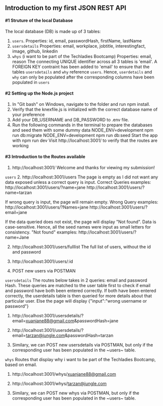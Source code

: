 ## Introduction to my first JSON REST API

#### #1 Struture of the local Database

The local database (DB) is made up of 3 tables:
1. `users`. Properties: id, email, passwordHash, firstName, lastName
2. `usersdetails` Properties: email, workplace, jobtitle, interestingfact, image, github, linkedin
3. `whys` (i want to be part of the Techladies Bootcamp) Properties: email, reason
The connecting UNIQUE identifier across all 3 tables is 'email'. 
A FOREIGN KEY contraint has been added to 'email' to ensure that the tables `usersdetails` and `why` reference `users`.
Hence, `userdetails` and `why` can only be populated after the corresponding columns have been populated in `users`

#### #2 Setting up the Node.js project
1. In "Git bash" on Windows, navigate to the folder and run npm install.
2. Verify that the knexfile.js is initialized with the correct database name of your preference
3. Add your DB_USERNAME and DB_PASSWORD to .env file.
4. Run the following commands in the terminal to prepare the databases and seed them with some dummy data
  NODE_ENV=development npm run db:migrate
  NODE_ENV=development npm run db:seed
  Start the app with npm run dev
Visit http://localhost:3001/ to verify that the routes are working

#### #3 Introduction to the Routes available
1. http://localhost:3001/
Welcome and thanks for viewing my submission!

`users`
2. http://localhost:3001/users
The page is empty as I did not want any data exposed unless a correct query is input.
Correct Queries examples:
http://localhost:3001/users/?name=jane
http://localhost:3001/users/?name=tarzan

If wrong query is input, the page will remain empty.
Wrong Query examples:
http://localhost:3001/users/?Names=jane
http://localhost:3001/users/?email=jane

If the data queried does not exist, the page will display "Not found".
Data is case-sensitive. Hence, all the seed names were input as small letters for consistency.
"Not found" examples:
http://localhost:3001/users/?name=Jane

2. http://localhost:3001/users/fulllist
The full list of users, without the id and password

3. http://localhost:3001/users/:id

4. POST new users via POSTMAN

`usersdetails`
The routes below takes in 2 queries: email and password Hash.
These queries are matched to the user table first to check if email and password have both been entered correctly.
If both have been entered correctly, the userdetails table is then queried for more details about that particular user.
Else the page will display {"input":"wrong username or password"}
1. http://localhost:3001/usersdetails/?email=xuanjane88@gmail.com&passwordHash=jane
2. http://localhost:3001/usersdetails/?email=tarzan@jungle.com&passwordHash=tarzan

3. Similary, we can POST new usersdetails via POSTMAN, but only if the corresponding user has been populated in the ~users~ table.

`whys`
Routes that display why i want to be part of the Techladies Bootcamp, based on email.
1. http://localhost:3001/whys/xuanjane88@gmail.com
2. http://localhost:3001/whys/tarzan@jungle.com

3. Similary, we can POST new whys via POSTMAN, but only if the corresponding user has been populated in the ~users~ table.